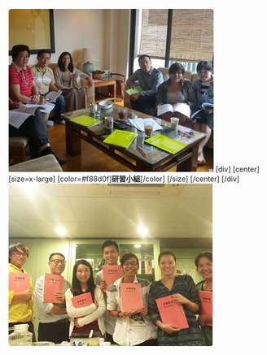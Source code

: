 ![](study1.jpg)
[div]
[center]
[size=x-large]
[color=#f88d0f]**研習小組**[/color]
[/size]
[/center]
[/div]
![](study2.jpg)
